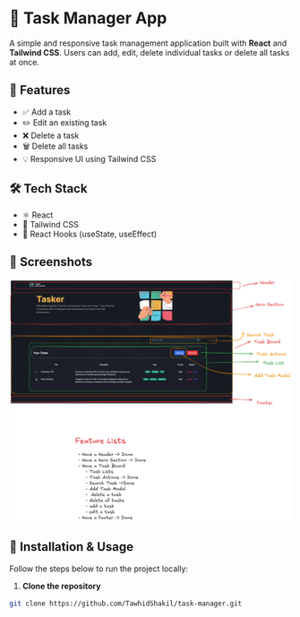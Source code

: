 # 📝 Task Manager App

A simple and responsive task management application built with **React** and **Tailwind CSS**. Users can add, edit, delete individual tasks or delete all tasks at once.

## 🚀 Features

- ✅ Add a task
- ✏️ Edit an existing task
- ❌ Delete a task
- 🗑️ Delete all tasks
- 💡 Responsive UI using Tailwind CSS

## 🛠️ Tech Stack

- ⚛️ React
- 🎨 Tailwind CSS
- 🔁 React Hooks (useState, useEffect)

## 📸 Screenshots

![Task Manager Screenshot](./planning.png)

## 🔧 Installation & Usage

Follow the steps below to run the project locally:

1. **Clone the repository**

```bash
git clone https://github.com/TawhidShakil/task-manager.git
